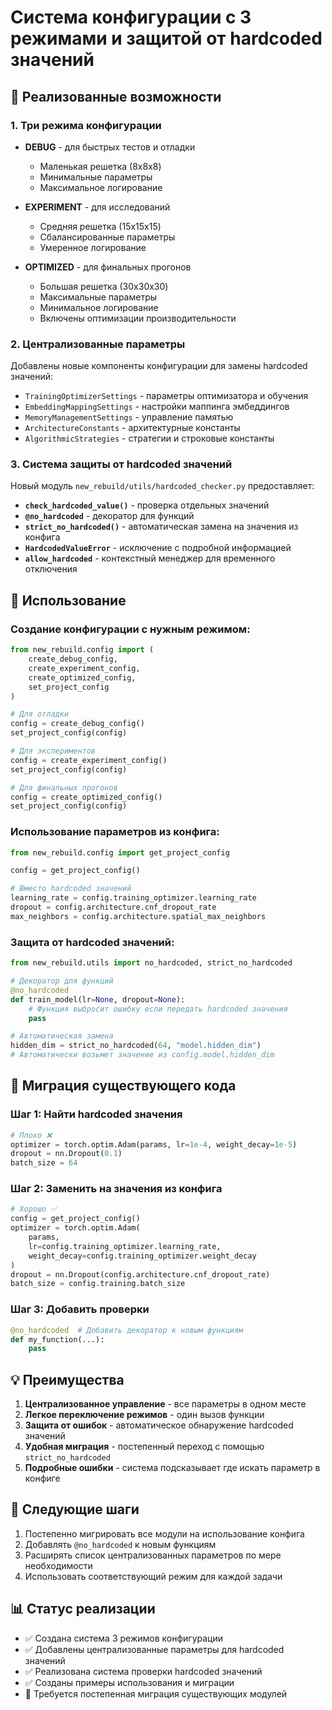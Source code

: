 # Система конфигурации с 3 режимами и защитой от hardcoded значений

## 🎯 Реализованные возможности

### 1. **Три режима конфигурации**

- **DEBUG** - для быстрых тестов и отладки
  - Маленькая решетка (8x8x8)
  - Минимальные параметры
  - Максимальное логирование
  
- **EXPERIMENT** - для исследований
  - Средняя решетка (15x15x15)
  - Сбалансированные параметры
  - Умеренное логирование
  
- **OPTIMIZED** - для финальных прогонов
  - Большая решетка (30x30x30)
  - Максимальные параметры
  - Минимальное логирование
  - Включены оптимизации производительности

### 2. **Централизованные параметры**

Добавлены новые компоненты конфигурации для замены hardcoded значений:

- `TrainingOptimizerSettings` - параметры оптимизатора и обучения
- `EmbeddingMappingSettings` - настройки маппинга эмбеддингов
- `MemoryManagementSettings` - управление памятью
- `ArchitectureConstants` - архитектурные константы
- `AlgorithmicStrategies` - стратегии и строковые константы

### 3. **Система защиты от hardcoded значений**

Новый модуль `new_rebuild/utils/hardcoded_checker.py` предоставляет:

- **`check_hardcoded_value()`** - проверка отдельных значений
- **`@no_hardcoded`** - декоратор для функций
- **`strict_no_hardcoded()`** - автоматическая замена на значения из конфига
- **`HardcodedValueError`** - исключение с подробной информацией
- **`allow_hardcoded`** - контекстный менеджер для временного отключения

## 📝 Использование

### Создание конфигурации с нужным режимом:

```python
from new_rebuild.config import (
    create_debug_config,
    create_experiment_config,
    create_optimized_config,
    set_project_config
)

# Для отладки
config = create_debug_config()
set_project_config(config)

# Для экспериментов
config = create_experiment_config()
set_project_config(config)

# Для финальных прогонов
config = create_optimized_config()
set_project_config(config)
```

### Использование параметров из конфига:

```python
from new_rebuild.config import get_project_config

config = get_project_config()

# Вместо hardcoded значений
learning_rate = config.training_optimizer.learning_rate
dropout = config.architecture.cnf_dropout_rate
max_neighbors = config.architecture.spatial_max_neighbors
```

### Защита от hardcoded значений:

```python
from new_rebuild.utils import no_hardcoded, strict_no_hardcoded

# Декоратор для функций
@no_hardcoded
def train_model(lr=None, dropout=None):
    # Функция выбросит ошибку если передать hardcoded значения
    pass

# Автоматическая замена
hidden_dim = strict_no_hardcoded(64, "model.hidden_dim")
# Автоматически возьмет значение из config.model.hidden_dim
```

## 🔄 Миграция существующего кода

### Шаг 1: Найти hardcoded значения

```python
# Плохо ❌
optimizer = torch.optim.Adam(params, lr=1e-4, weight_decay=1e-5)
dropout = nn.Dropout(0.1)
batch_size = 64
```

### Шаг 2: Заменить на значения из конфига

```python
# Хорошо ✅
config = get_project_config()
optimizer = torch.optim.Adam(
    params, 
    lr=config.training_optimizer.learning_rate,
    weight_decay=config.training_optimizer.weight_decay
)
dropout = nn.Dropout(config.architecture.cnf_dropout_rate)
batch_size = config.training.batch_size
```

### Шаг 3: Добавить проверки

```python
@no_hardcoded  # Добавить декоратор к новым функциям
def my_function(...):
    pass
```

## 💡 Преимущества

1. **Централизованное управление** - все параметры в одном месте
2. **Легкое переключение режимов** - один вызов функции
3. **Защита от ошибок** - автоматическое обнаружение hardcoded значений
4. **Удобная миграция** - постепенный переход с помощью `strict_no_hardcoded`
5. **Подробные ошибки** - система подсказывает где искать параметр в конфиге

## 🚀 Следующие шаги

1. Постепенно мигрировать все модули на использование конфига
2. Добавлять `@no_hardcoded` к новым функциям
3. Расширять список централизованных параметров по мере необходимости
4. Использовать соответствующий режим для каждой задачи

## 📊 Статус реализации

- ✅ Создана система 3 режимов конфигурации
- ✅ Добавлены централизованные параметры для hardcoded значений
- ✅ Реализована система проверки hardcoded значений
- ✅ Созданы примеры использования и миграции
- 🔄 Требуется постепенная миграция существующих модулей